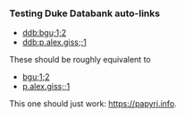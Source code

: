 ### Testing Duke Databank auto-links

 * <ddb:bgu;1;2>
 * <ddb:p.alex.giss;;1>

These should be roughly equivalent to 

 * [bgu;1;2](/ddbdp/bgu;1;2)
 * [p.alex.giss;;1](/ddbdp/p.alex.giss;;1)

This one should just work: <https://papyri.info>.